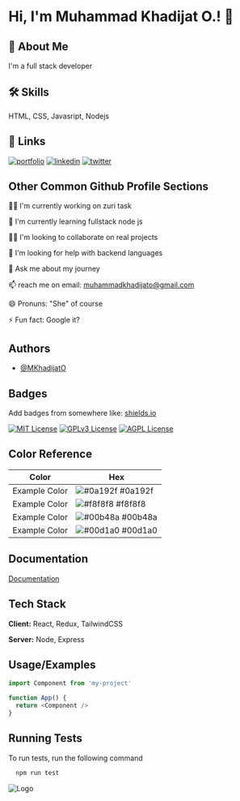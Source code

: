 

# Hi, I'm Muhammad Khadijat O.! 👋


## 🚀 About Me
I'm a full stack developer


## 🛠 Skills
HTML, CSS, Javasript, Nodejs


## 🔗 Links
[![portfolio](https://img.shields.io/badge/my_portfolio-000?style=for-the-badge&logo=ko-fi&logoColor=white)]()
[![linkedin](https://img.shields.io/badge/linkedin-0A66C2?style=for-the-badge&logo=linkedin&logoColor=white)](https://www.linkedin.com/in/khadijat-muhammad-24392419b)
[![twitter](https://img.shields.io/badge/twitter-1DA1F2?style=for-the-badge&logo=twitter&logoColor=white)](https://twitter.com/MuhammadKhadija)


## Other Common Github Profile Sections
👩‍💻 I'm currently working on zuri task

🧠 I'm currently learning fullstack node js

👯‍♀️ I'm looking to collaborate on real projects

🤔 I'm looking for help with backend languages

💬 Ask me about my journey

📫 reach me on email: muhammadkhadijato@gmail.com

😄 Pronuns: "She" of course 

⚡️ Fun fact: Google it?


## Authors

- [@MKhadijatO](https://www.github.com/MKhadijatO)


## Badges

Add badges from somewhere like: [shields.io](https://shields.io/)

[![MIT License](https://img.shields.io/badge/License-MIT-green.svg)](https://choosealicense.com/licenses/mit/)
[![GPLv3 License](https://img.shields.io/badge/License-GPL%20v3-yellow.svg)](https://opensource.org/licenses/)
[![AGPL License](https://img.shields.io/badge/license-AGPL-blue.svg)](http://www.gnu.org/licenses/agpl-3.0)

## Color Reference

| Color             | Hex                                                                |
| ----------------- | ------------------------------------------------------------------ |
| Example Color | ![#0a192f](https://via.placeholder.com/10/0a192f?text=+) #0a192f |
| Example Color | ![#f8f8f8](https://via.placeholder.com/10/f8f8f8?text=+) #f8f8f8 |
| Example Color | ![#00b48a](https://via.placeholder.com/10/00b48a?text=+) #00b48a |
| Example Color | ![#00d1a0](https://via.placeholder.com/10/00b48a?text=+) #00d1a0 |


## Documentation

[Documentation](https://linktodocumentation)


## Tech Stack

**Client:** React, Redux, TailwindCSS

**Server:** Node, Express


## Usage/Examples

```javascript
import Component from 'my-project'

function App() {
  return <Component />
}
```


## Running Tests

To run tests, run the following command

```bash
  npm run test
```


![Logo](https://dev-to-uploads.s3.amazonaws.com/uploads/articles/th5xamgrr6se0x5ro4g6.png)



<!--
**MKhadijatO/MKhadijatO** is a ✨ _special_ ✨ repository because its `README.md` (this file) appears on your GitHub profile.

Here are some ideas to get you started:

- 🔭 I’m currently working on ...
- 🌱 I’m currently learning ...
- 👯 I’m looking to collaborate on ...
- 🤔 I’m looking for help with ...
- 💬 Ask me about ...
- 📫 How to reach me: ...
- 😄 Pronouns: ...
- ⚡ Fun fact: ...
-->
